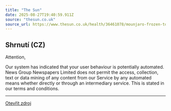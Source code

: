 ```yaml
---
title: "The Sun"
date: 2025-08-27T19:40:59.911Z
source: "thesun.co.uk"
source_url: https://www.thesun.co.uk/health/36461078/mounjaro-frozen-tonight-panic-buy-price-hike/
---
```


## Shrnutí (CZ)
Attention,

Our system has indicated that your user behaviour is potentially automated. News Group Newspapers Limited does not permit the access, collection, text or data mining of any content from our Service by any automated means whether directly or through an intermediary service. This is stated in our terms and conditions.

---

[Otevřít zdroj](https://www.thesun.co.uk/health/36461078/mounjaro-frozen-tonight-panic-buy-price-hike/)
